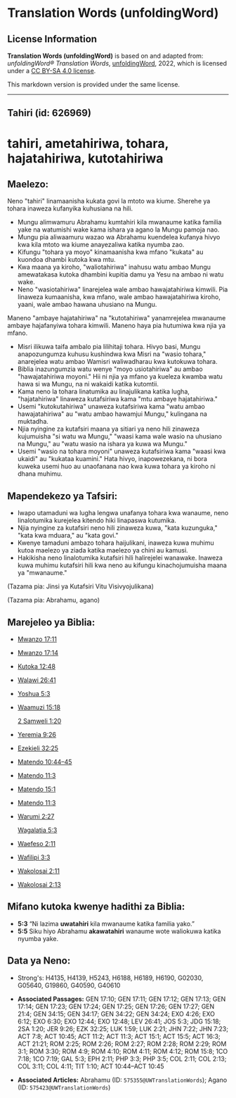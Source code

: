 # Translation Words (unfoldingWord)

## License Information

**Translation Words (unfoldingWord)** is based on and adapted from: _unfoldingWord® Translation Words_, [unfoldingWord](https://unfoldingword.org/utw), 2022, which is licensed under a [CC BY-SA 4.0 license](https://creativecommons.org/licenses/by-sa/4.0/legalcode.en).

This markdown version is provided under the same license.



--------------------------------

## Tahiri (id: 626969)

tahiri, ametahiriwa, tohara, hajatahiriwa, kutotahiriwa
=======================================================

Maelezo:
--------

Neno "tahiri" linamaanisha kukata govi la mtoto wa kiume. Sherehe ya tohara inaweza kufanyika kuhusiana na hili.

* Mungu alimwamuru Abrahamu kumtahiri kila mwanaume katika familia yake na watumishi wake kama ishara ya agano la Mungu pamoja nao.
* Mungu pia aliwaamuru wazao wa Abrahamu kuendelea kufanya hivyo kwa kila mtoto wa kiume anayezaliwa katika nyumba zao.
* Kifungu "tohara ya moyo" kinamaanisha kwa mfano "kukata" au kuondoa dhambi kutoka kwa mtu.
* Kwa maana ya kiroho, "waliotahiriwa" inahusu watu ambao Mungu amewatakasa kutoka dhambini kupitia damu ya Yesu na ambao ni watu wake.
* Neno "wasiotahiriwa" linarejelea wale ambao hawajatahiriwa kimwili. Pia linaweza kumaanisha, kwa mfano, wale ambao hawajatahiriwa kiroho, yaani, wale ambao hawana uhusiano na Mungu.

Maneno "ambaye hajatahiriwa" na "kutotahiriwa" yanamrejelea mwanaume ambaye hajafanyiwa tohara kimwili. Maneno haya pia hutumiwa kwa njia ya mfano.

* Misri ilikuwa taifa ambalo pia lilihitaji tohara. Hivyo basi, Mungu anapozungumza kuhusu kushindwa kwa Misri na "wasio tohara," anarejelea watu ambao Wamisri waliwadharau kwa kutokuwa tohara.
* Biblia inazungumzia watu wenye "moyo usiotahiriwa" au ambao "hawajatahiriwa moyoni." Hii ni njia ya mfano ya kueleza kwamba watu hawa si wa Mungu, na ni wakaidi katika kutomtii.
* Kama neno la tohara linatumika au linajulikana katika lugha, "hajatahiriwa" linaweza kutafsiriwa kama "mtu ambaye hajatahiriwa."
* Usemi "kutokutahiriwa" unaweza kutafsiriwa kama "watu ambao hawajatahiriwa" au "watu ambao hawamjui Mungu," kulingana na muktadha.
* Njia nyingine za kutafsiri maana ya sitiari ya neno hili zinaweza kujumuisha "si watu wa Mungu," "waasi kama wale wasio na uhusiano na Mungu," au "watu wasio na ishara ya kuwa wa Mungu."
* Usemi "wasio na tohara moyoni" unaweza kutafsiriwa kama "waasi kwa ukaidi" au "kukataa kuamini." Hata hivyo, inapowezekana, ni bora kuweka usemi huo au unaofanana nao kwa kuwa tohara ya kiroho ni dhana muhimu.

Mapendekezo ya Tafsiri:
-----------------------

* Iwapo utamaduni wa lugha lengwa unafanya tohara kwa wanaume, neno linalotumika kurejelea kitendo hiki linapaswa kutumika.
* Njia nyingine za kutafsiri neno hili zinaweza kuwa, "kata kuzunguka," "kata kwa mduara," au "kata govi."
* Kwenye tamaduni ambazo tohara haijulikani, inaweza kuwa muhimu kutoa maelezo ya ziada katika maelezo ya chini au kamusi.
* Hakikisha neno linalotumika kutafsiri hili halirejelei wanawake. Inaweza kuwa muhimu kutafsiri hili kwa neno au kifungu kinachojumuisha maana ya "mwanaume."

(Tazama pia: Jinsi ya Kutafsiri Vitu Visivyojulikana)

(Tazama pia: Abrahamu, agano)

Marejeleo ya Biblia:
--------------------

* [Mwanzo 17:11](https://ref.ly/Gen17:11)
* [Mwanzo 17:14](https://ref.ly/Gen17:14)
* [Kutoka 12:48](https://ref.ly/Exod12:48)
* [Walawi 26:41](https://ref.ly/Lev26:41)
* [Yoshua 5:3](https://ref.ly/Josh5:3)
* [Waamuzi 15:18](https://ref.ly/Judg15:18)

    [2 Samweli 1:20](https://ref.ly/2Sam1:20)

* [Yeremia 9:26](https://ref.ly/Jer9:26)
* [Ezekieli 32:25](https://ref.ly/Ezek32:25)
* [Matendo 10:44–45](https://ref.ly/Acts10:44-Acts10:45)
* [Matendo 11:3](https://ref.ly/Acts11:3)
* [Matendo 15:1](https://ref.ly/Acts15:1)
* [Matendo 11:3](https://ref.ly/Acts11:3)
* [Warumi 2:27](https://ref.ly/Rom2:27)

    [Wagalatia 5:3](https://ref.ly/Gal5:3)

* [Waefeso 2:11](https://ref.ly/Eph2:11)
* [Wafilipi 3:3](https://ref.ly/Phil3:3)
* [Wakolosai 2:11](https://ref.ly/Col2:11)
* [Wakolosai 2:13](https://ref.ly/Col2:13)

Mifano kutoka kwenye hadithi za Biblia:
---------------------------------------

* **5:3** “Ni lazima **uwatahiri** kila mwanaume katika familia yako.”
* **5:5** Siku hiyo Abrahamu **akawatahiri** wanaume wote waliokuwa katika nyumba yake.

Data ya Neno:
-------------

* Strong's: H4135, H4139, H5243, H6188, H6189, H6190, G02030, G05640, G19860, G40590, G40610

* **Associated Passages:** GEN 17:10; GEN 17:11; GEN 17:12; GEN 17:13; GEN 17:14; GEN 17:23; GEN 17:24; GEN 17:25; GEN 17:26; GEN 17:27; GEN 21:4; GEN 34:15; GEN 34:17; GEN 34:22; GEN 34:24; EXO 4:26; EXO 6:12; EXO 6:30; EXO 12:44; EXO 12:48; LEV 26:41; JOS 5:3; JDG 15:18; 2SA 1:20; JER 9:26; EZK 32:25; LUK 1:59; LUK 2:21; JHN 7:22; JHN 7:23; ACT 7:8; ACT 10:45; ACT 11:2; ACT 11:3; ACT 15:1; ACT 15:5; ACT 16:3; ACT 21:21; ROM 2:25; ROM 2:26; ROM 2:27; ROM 2:28; ROM 2:29; ROM 3:1; ROM 3:30; ROM 4:9; ROM 4:10; ROM 4:11; ROM 4:12; ROM 15:8; 1CO 7:18; 1CO 7:19; GAL 5:3; EPH 2:11; PHP 3:3; PHP 3:5; COL 2:11; COL 2:13; COL 3:11; COL 4:11; TIT 1:10; ACT 10:44–ACT 10:45
* **Associated Articles:** Abrahamu (ID: `575355@UWTranslationWords`); Agano (ID: `575423@UWTranslationWords`)

